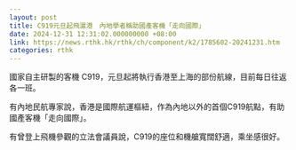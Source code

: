 ```yaml
---
layout: post
title: C919元旦起飛滬港　內地學者稱助國產客機「走向國際」
date: 2024-12-31 12:31:02.000000000 +08:00
link: https://news.rthk.hk/rthk/ch/component/k2/1785602-20241231.htm
categories: rthk
---
```


國家自主研製的客機 C919，元旦起將執行香港至上海的部份航線，目前每日往返各一班。

有內地民航專家說，香港是國際航運樞紐，作為內地以外的首個C919航點，有助國產客機「走向國際」。

有曾登上飛機參觀的立法會議員說，C919的座位和機艙寬闊舒適，乘坐感很好。
